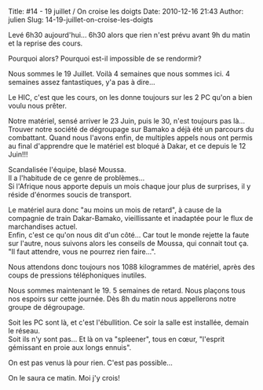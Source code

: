 Title: #14 - 19 juillet / On croise les doigts
Date: 2010-12-16 21:43
Author: julien
Slug: 14-19-juillet-on-croise-les-doigts

Levé 6h30 aujourd'hui... 6h30 alors que rien n'est prévu avant 9h du
matin et la reprise des cours.  
  
Pourquoi alors? Pourquoi est-il impossible de se rendormir?  
  
Nous sommes le 19 Juillet. Voilà 4 semaines que nous sommes ici. 4
semaines assez fantastiques, y'a pas à dire...  
  
Le HIC, c'est que les cours, on les donne toujours sur les 2 PC qu'on a
bien voulu nous prêter.  
  
Notre matériel, sensé arriver le 23 Juin, puis le 30, n'est toujours pas
là...  
Trouver notre société de dégroupage sur Bamako a déjà été un parcours du
combattant. Quand nous l'avons enfin, de multiples appels nous ont
permis au final d'apprendre que le matériel est bloqué à Dakar, et ce
depuis le 12 Juin!!!  
  
Scandalisée l'équipe, blasé Moussa.  
Il a l'habitude de ce genre de problèmes...  
Si l'Afrique nous apporte depuis un mois chaque jour plus de surprises,
il y réside d'énormes soucis de transport.  
  
Le matériel aura donc "au moins un mois de retard", à cause de la
compagnie de train Dakar-Bamako, vieillissante et inadaptée pour le flux
de marchandises actuel.  
Enfin, c'est ce qu'on nous dit d'un côté... Car tout le monde rejette la
faute sur l'autre, nous suivons alors les conseils de Moussa, qui
connait tout ça.  
"Il faut attendre, vous ne pourrez rien faire...".  
  
Nous attendons donc toujours nos 1088 kilogrammes de matériel, après des
coups de pressions téléphoniques inutiles.  
  
Nous sommes maintenant le 19. 5 semaines de retard. Nous plaçons tous
nos espoirs sur cette journée. Dès 8h du matin nous appellerons notre
groupe de dégroupage.  
  
Soit les PC sont là, et c'est l'ébullition. Ce soir la salle est
installée, demain le réseau.  
Soit ils n'y sont pas... Et là on va "spleener", tous en cœur, "l'esprit
gémissant en proie aux longs ennuis".  
  
On est pas venus là pour rien. C'est pas possible...  
  
  
On le saura ce matin. Moi j'y crois!

</p>

